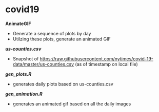 # covid19

**AnimateGIF**

 - Generate a sequence of plots by day
 - Utilzing these plots, generate an animated GIF

***us-counties.csv***

 - Snapshot of https://raw.githubusercontent.com/nytimes/covid-19-data/master/us-counties.csv (as of timestamp on local file)

***gen_plots.R***

 - generates daily plots based on us-counties.csv

***gen_animation.R***

 - generates an animated gif based on all the daily images
